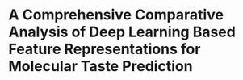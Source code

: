 # A Comprehensive Comparative Analysis of Deep Learning Based Feature Representations for Molecular Taste Prediction

